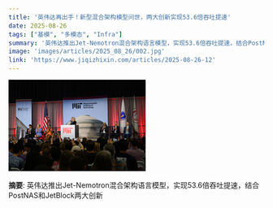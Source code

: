 ```yaml
---
title: '英伟达再出手！新型混合架构模型问世，两大创新实现53.6倍吞吐提速'
date: 2025-08-26
tags: ["基模", "多模态", "Infra"]
summary: '英伟达推出Jet-Nemotron混合架构语言模型，实现53.6倍吞吐提速，结合PostNAS和JetBlock两大创新'
image: 'images/articles/2025_08_26/002.jpg'
link: 'https://www.jiqizhixin.com/articles/2025-08-26-12'
---
```

![英伟达再出手！新型混合架构模型问世，两大创新实现53.6倍吞吐提速](images/articles/2025_08_26/002.jpg)

**摘要**: 英伟达推出Jet-Nemotron混合架构语言模型，实现53.6倍吞吐提速，结合PostNAS和JetBlock两大创新
